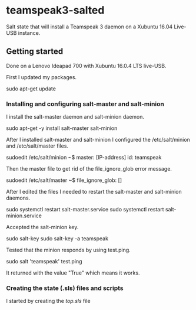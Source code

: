 # teamspeak3-salted
Salt state that will install a Teamspeak 3 daemon on a Xubuntu 16.04 Live-USB instance. 

## Getting started
Done on a Lenovo Ideapad 700 with Xubuntu 16.0.4 LTS live-USB.

First I updated my packages.
  
  sudo apt-get update

### Installing and configuring salt-master and salt-minion

I install the salt-master daemon and salt-minion daemon.

  sudo apt-get -y install salt-master salt-minion

After I installed salt-master and salt-minion I configured the /etc/salt/minion and /etc/salt/master files.

  sudoedit /etc/salt/minion
  ~$
  master: [IP-address]
  id: teamspeak

Then the master file to get rid of the file_ignore_glob error message.

  sudoedit /etc/salt/master
  ~$
  file_ignore_glob: []

After I edited the files I needed to restart the salt-master and salt-minion daemons.

  sudo systemctl restart salt-master.service
  sudo systemctl restart salt-minion.service

Accepted the salt-minion key.

  sudo salt-key
  sudo salt-key -a teamspeak

Tested that the minion responds by using test.ping.

  sudo salt 'teamspeak' test.ping
  
It returned with the value "True" which means it works.

### Creating the state (.sls) files and scripts

I started by creating the *top.sls* file
